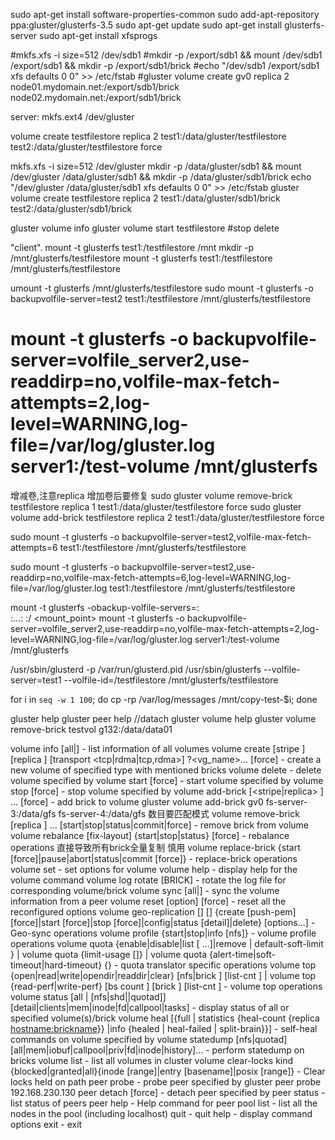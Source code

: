 sudo apt-get install software-properties-common
sudo add-apt-repository ppa:gluster/glusterfs-3.5
sudo apt-get update
sudo apt-get install glusterfs-server
sudo apt-get install xfsprogs

#mkfs.xfs -i size=512 /dev/sdb1
#mkdir -p /export/sdb1 && mount /dev/sdb1 /export/sdb1 && mkdir -p /export/sdb1/brick
#echo "/dev/sdb1 /export/sdb1 xfs defaults 0 0"  >> /etc/fstab
#gluster volume create gv0 replica 2 node01.mydomain.net:/export/sdb1/brick node02.mydomain.net:/export/sdb1/brick

server:
mkfs.ext4 /dev/gluster

volume create testfilestore replica 2 test1:/data/gluster/testfilestore test2:/data/gluster/testfilestore force


mkfs.xfs -i size=512 /dev/gluster
mkdir -p /data/gluster/sdb1 && mount /dev/gluster /data/gluster/sdb1 && mkdir -p /data/gluster/sdb1/brick
echo "/dev/gluster /data/gluster/sdb1 xfs defaults 0 0"  >> /etc/fstab
gluster volume create testfilestore replica 2 test1:/data/gluster/sdb1/brick test2:/data/gluster/sdb1/brick


gluster volume info
gluster volume start testfilestore #stop delete

"client".
mount -t glusterfs test1:/testfilestore /mnt
mkdir -p /mnt/glusterfs/testfilestore
mount -t glusterfs test1:/testfilestore /mnt/glusterfs/testfilestore

umount -t glusterfs /mnt/glusterfs/testfilestore
sudo mount -t glusterfs -o backupvolfile-server=test2 test1:/testfilestore /mnt/glusterfs/testfilestore

# mount -t glusterfs -o backupvolfile-server=volfile_server2,use-readdirp=no,volfile-max-fetch-attempts=2,log-level=WARNING,log-file=/var/log/gluster.log server1:/test-volume /mnt/glusterfs

增减卷,注意replica 增加卷后要修复
sudo gluster volume remove-brick testfilestore replica 1 test1:/data/gluster/testfilestore force
sudo gluster volume add-brick testfilestore replica 2 test1:/data/gluster/testfilestore force


sudo mount -t glusterfs -o backupvolfile-server=test2,volfile-max-fetch-attempts=6 test1:/testfilestore /mnt/glusterfs/testfilestore

sudo mount -t glusterfs -o backupvolfile-server=test2,use-readdirp=no,volfile-max-fetch-attempts=6,log-level=WARNING,log-file=/var/log/gluster.log test1:/testfilestore /mnt/glusterfs/testfilestore


mount -t glusterfs -obackup-volfile-servers=<server2>: \
          <server3>:...:<serverN> <server1>:/<volname> <mount_point>
mount -t glusterfs -o backupvolfile-server=volfile_server2,use-readdirp=no,volfile-max-fetch-attempts=2,log-level=WARNING,log-file=/var/log/gluster.log server1:/test-volume /mnt/glusterfs


/usr/sbin/glusterd -p /var/run/glusterd.pid
/usr/sbin/glusterfs --volfile-server=test1 --volfile-id=/testfilestore /mnt/glusterfs/testfilestore


for i in `seq -w 1 100`; do cp -rp /var/log/messages /mnt/copy-test-$i; done


gluster help
gluster peer help     //datach 
gluster volume help      gluster volume remove-brick testvol g132:/data/data01




volume info [all|<VOLNAME>] - list information of all volumes
volume create <NEW-VOLNAME> [stripe <COUNT>] [replica <COUNT>] [transport <tcp|rdma|tcp,rdma>] <NEW-BRICK>?<vg_name>... [force] - create a new volume of specified type with mentioned bricks
volume delete <VOLNAME> - delete volume specified by <VOLNAME>
volume start <VOLNAME> [force] - start volume specified by <VOLNAME>
volume stop <VOLNAME> [force] - stop volume specified by <VOLNAME>
volume add-brick <VOLNAME> [<stripe|replica> <COUNT>] <NEW-BRICK> ... [force] - add brick to volume <VOLNAME>
       gluster volume add-brick gv0 fs-server-3:/data/gfs fs-server-4:/data/gfs 数目要匹配模式
volume remove-brick <VOLNAME> [replica <COUNT>] <BRICK> ... [start|stop|status|commit|force] - remove brick from volume <VOLNAME>
volume rebalance <VOLNAME> [fix-layout] {start|stop|status} [force] - rebalance operations
直接导致所有brick全量复制  慎用
volume replace-brick <VOLNAME> <BRICK> <NEW-BRICK> {start [force]|pause|abort|status|commit [force]} - replace-brick operations
volume set <VOLNAME> <KEY> <VALUE> - set options for volume <VOLNAME>
volume help - display help for the volume command
volume log rotate <VOLNAME> [BRICK] - rotate the log file for corresponding volume/brick
volume sync <HOSTNAME> [all|<VOLNAME>] - sync the volume information from a peer
volume reset <VOLNAME> [option] [force] - reset all the reconfigured options
volume geo-replication [<VOLNAME>] [<SLAVE-URL>] {create [push-pem] [force]|start [force]|stop [force]|config|status [detail]|delete} [options...] - Geo-sync operations
volume profile <VOLNAME> {start|stop|info [nfs]} - volume profile operations
volume quota <VOLNAME> {enable|disable|list [<path> ...]|remove <path>| default-soft-limit <percent>} |
volume quota <VOLNAME> {limit-usage <path> <size> [<percent>]} |
volume quota <VOLNAME> {alert-time|soft-timeout|hard-timeout} {<time>} - quota translator specific operations
volume top <VOLNAME> {open|read|write|opendir|readdir|clear} [nfs|brick <brick>] [list-cnt <value>] |
volume top <VOLNAME> {read-perf|write-perf} [bs <size> count <count>] [brick <brick>] [list-cnt <value>] - volume top operations
volume status [all | <VOLNAME> [nfs|shd|<BRICK>|quotad]] [detail|clients|mem|inode|fd|callpool|tasks] - display status of all or specified volume(s)/brick
volume heal <VOLNAME> [{full | statistics {heal-count {replica <hostname:brickname>}} |info {healed | heal-failed | split-brain}}] - self-heal commands on volume specified by <VOLNAME>
volume statedump <VOLNAME> [nfs|quotad] [all|mem|iobuf|callpool|priv|fd|inode|history]... - perform statedump on bricks
volume list - list all volumes in cluster
volume clear-locks <VOLNAME> <path> kind {blocked|granted|all}{inode [range]|entry [basename]|posix [range]} - Clear locks held on path
peer probe <HOSTNAME> - probe peer specified by <HOSTNAME>
	gluster peer probe 192.168.230.130
peer detach <HOSTNAME> [force] - detach peer specified by <HOSTNAME>
peer status - list status of peers
peer help - Help command for peer 
pool list - list all the nodes in the pool (including localhost)
quit - quit
help - display command options
exit - exit
